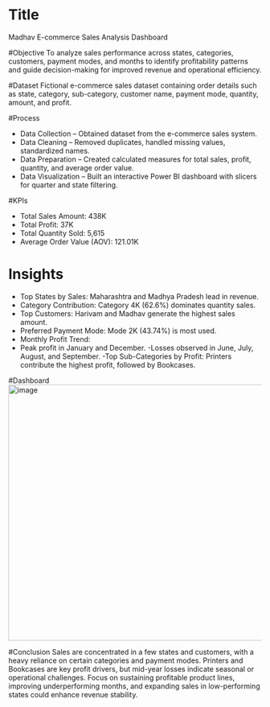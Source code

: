# Title
Madhav E-commerce Sales Analysis Dashboard

#Objective
To analyze sales performance across states, categories, customers, payment modes, and months to identify profitability patterns and guide decision-making for improved revenue and operational efficiency.

#Dataset
Fictional e-commerce sales dataset containing order details such as state, category, sub-category, customer name, payment mode, quantity, amount, and profit.

#Process
- Data Collection – Obtained dataset from the e-commerce sales system.
- Data Cleaning – Removed duplicates, handled missing values, standardized names.
- Data Preparation – Created calculated measures for total sales, profit, quantity, and average order value.
- Data Visualization – Built an interactive Power BI dashboard with slicers for quarter and state filtering.

#KPIs
- Total Sales Amount: 438K
- Total Profit: 37K
- Total Quantity Sold: 5,615
- Average Order Value (AOV): 121.01K

# Insights
- Top States by Sales: Maharashtra and Madhya Pradesh lead in revenue.
- Category Contribution: Category 4K (62.6%) dominates quantity sales.
- Top Customers: Harivam and Madhav generate the highest sales amount.
- Preferred Payment Mode: Mode 2K (43.74%) is most used.
- Monthly Profit Trend:
- Peak profit in January and December.
-Losses observed in June, July, August, and September.
-Top Sub-Categories by Profit: Printers contribute the highest profit, followed by Bookcases.

#Dashboard
<img width="906" height="509" alt="image" src="https://github.com/user-attachments/assets/eab085ec-3611-4df4-88e4-9f4dec579742" />


#Conclusion
Sales are concentrated in a few states and customers, with a heavy reliance on certain categories and payment modes. Printers and Bookcases are key profit drivers, but mid-year losses indicate seasonal or operational challenges. Focus on sustaining profitable product lines, improving underperforming months, and expanding sales in low-performing states could enhance revenue stability.

